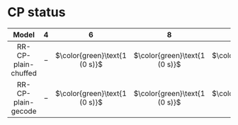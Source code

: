 # CP status
| $\text{Model}$ | $4$ | $6$ | $8$ | $10$ | $12$ | $14$ | $16$ | $18$ | $20$ |
|:-:| :---:|:---:|:---:|:---:|:---:|:---:|:---:|:---:|:---:|
$\text{RR-CP-plain-chuffed}$ | $-$ | $\color{green}\text{1 (0 s)}$ | $\color{green}\text{1 (0 s)}$ | $\color{green}\text{1 (0 s)}$ | $\color{green}\text{1 (0 s)}$ | $\color{green}\text{1 (1 s)}$ | $\color{green}\text{1 (4 s)}$ | $\color{green}\text{1 (18 s)}$ | $-$ | 
$\text{RR-CP-plain-gecode}$ | $-$ | $\color{green}\text{1 (0 s)}$ | $\color{green}\text{1 (0 s)}$ | $\color{green}\text{1 (0 s)}$ | $\color{green}\text{1 (0 s)}$ | $\color{green}\text{1 (9 s)}$ | $-$ | $-$ | $-$ | 
